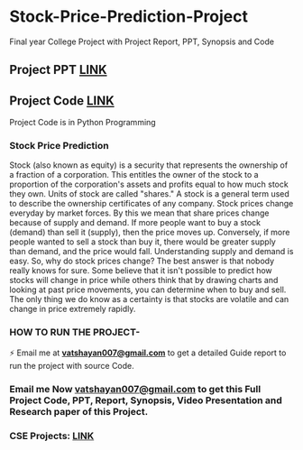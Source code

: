 # Stock-Price-Prediction-Project

Final year College Project with Project Report, PPT, Synopsis and Code


## Project PPT [**LINK**](https://github.com/Vatshayan/Final-Year-Machine-Learning-Stock-Price-Prediction-Project/blob/main/Stock_price%20_prediction.pptx)

## Project Code [**LINK**](https://github.com/Vatshayan/Final-Year-Machine-Learning-Stock-Price-Prediction-Project/blob/main/Stocks_code.ipynb)
 
Project Code is in Python Programming 

### Stock Price Prediction

Stock (also known as equity) is a security that represents the ownership of a fraction of a corporation. This entitles the owner of the stock to a proportion of the corporation's assets and profits equal to how much stock they own. Units of stock are called "shares." 
A stock is a general term used to describe the ownership certificates of any company.
Stock prices change everyday by market forces. By this we mean that share prices change because of supply and demand. If more people want to buy a stock (demand) than sell it (supply), then the price moves up. Conversely, if more people wanted to sell a stock than buy it, there would be greater supply than demand, and the price would fall.
Understanding supply and demand is easy. 
So, why do stock prices change? The best answer is that nobody really knows for sure. Some believe that it isn't possible to predict how stocks will change in price while others think that by drawing charts and looking at past price movements, you can determine when to buy and sell. The only thing we do know as a certainty is that stocks are volatile and can change in price extremely rapidly.

 
 
### HOW TO RUN THE PROJECT-
⚡ Email me at **vatshayan007@gmail.com** to get a detailed Guide report to run the project with source Code.

### Email me Now **vatshayan007@gmail.com** to get this Full Project Code, PPT, Report, Synopsis, Video Presentation and Research paper of this Project.

### CSE Projects: [LINK](https://www.cse-projects.com)
